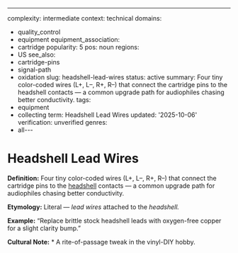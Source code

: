 ---
complexity: intermediate
context: technical
domains:
- quality_control
- equipment
equipment_association:
- cartridge
popularity: 5
pos: noun
regions:
- US
see_also:
- cartridge-pins
- signal-path
- oxidation
slug: headshell-lead-wires
status: active
summary: Four tiny color-coded wires (L+, L–, R+, R–) that connect the cartridge pins
  to the headshell contacts — a common upgrade path for audiophiles chasing better
  conductivity.
tags:
- equipment
- collecting
term: Headshell Lead Wires
updated: '2025-10-06'
verification: unverified
genres:
- all---

# Headshell Lead Wires

**Definition:** Four tiny color-coded wires (L+, L–, R+, R–) that connect the cartridge pins to the [headshell](../h/headshell/) contacts — a common upgrade path for audiophiles chasing better conductivity.

**Etymology:** Literal — *lead wires* attached to the *headshell.*

**Example:** “Replace brittle stock headshell leads with oxygen-free copper for a slight clarity bump.”

**Cultural Note:** * A rite-of-passage tweak in the vinyl-DIY hobby.

